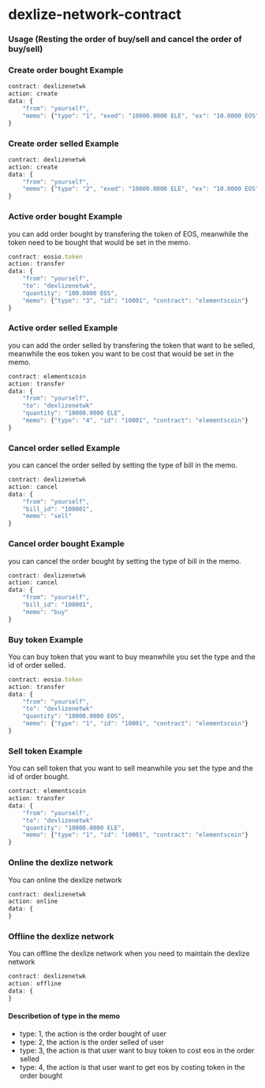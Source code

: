 # dexlize-network-contract


### Usage (Resting the order of buy/sell and cancel the order of buy/sell)

### Create order bought Example
```js
contract: dexlizenetwk
action: create
data: {
    "from": "yourself",
    "memo": {"type": "1", "exed": "10000.0000 ELE", "ex": "10.0000 EOS", "contract": "elementscoin"}
}
```

### Create order selled Example
```js
contract: dexlizenetwk
action: create
data: {
    "from": "yourself",
    "memo": {"type": "2", "exed": "10000.0000 ELE", "ex": "10.0000 EOS", "contract": "elementscoin"}
}
```

### Active order bought Example
you can add order bought by transfering the token of EOS, meanwhile the token need to be bought that 
would be set in the memo. 

```js
contract: eosio.token
action: transfer
data: {
    "from": "yourself",
    "to": "dexlizenetwk",
    "quantity": "100.0000 EOS",
    "memo": {"type": "3", "id": "10001", "contract": "elementscoin"}
}
```

### Active order selled Example
you can add the order selled by transfering the token that want to be selled, meanwhile the eos token
you want to be cost that would be set in the memo.

```js
contract: elementscoin
action: transfer
data: {
    "from": "yourself",
    "to": "dexlizenetwk"
    "quantity": "10000.0000 ELE",
    "memo": {"type": "4", "id": "10001", "contract": "elementscoin"}
}
```

### Cancel order selled Example
you can cancel the order selled by setting the type of bill in the memo.

```js
contract: dexlizenetwk
action: cancel
data: {
    "from": "yourself",
    "bill_id": "100001",
    "memo": "sell"
}
```

### Cancel order bought Example
you can cancel the order bought by setting the type of bill in the memo.

```js
contract: dexlizenetwk
action: cancel
data: {
    "from": "yourself",
    "bill_id": "100001",
    "memo": "buy"
}
```

### Buy token Example
You can buy token that you want to buy meanwhile you set the type and the id of order selled.

```js
contract: eosio.token
action: transfer
data: {
    "from": "yourself",
    "to": "dexlizenetwk"
    "quantity": "10000.0000 EOS",
    "memo": {"type": "1", "id": "10001", "contract": "elementscoin"}
}
```

### Sell token Example
You can sell token that you want to sell meanwhile you set the type and the id of order bought.

```js
contract: elementscoin
action: transfer
data: {
    "from": "yourself",
    "to": "dexlizenetwk"
    "quantity": "10000.0000 ELE",
    "memo": {"type": "1", "id": "10001", "contract": "elementscoin"}
}
```

### Online the dexlize network
You can online the dexlize network
```js
contract: dexlizenetwk
action: online
data: {
}
```

### Offline the dexlize network
You can offline the dexlize network when you need to maintain the dexlize network
```js
contract: dexlizenetwk
action: offline
data: {
}
```

#### Describetion of type in the memo
 * type: 1, the action is the order bought of user
 * type: 2, the action is the order selled of user
 * type: 3, the action is that user want to buy token to cost eos in the order selled
 * type: 4, the action is that user want to get eos by costing token in the order bought